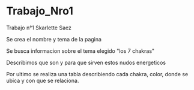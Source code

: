 # Trabajo_Nro1
 Trabajo n°1 Skarlette Saez

Se crea el nombre y tema de la pagina

Se busca informacion sobre el tema elegido "los 7 chakras"

Describimos que son y para que sirven estos nudos energeticos

Por ultimo se realiza una tabla describiendo cada chakra, color, donde se ubica y con que se relaciona.